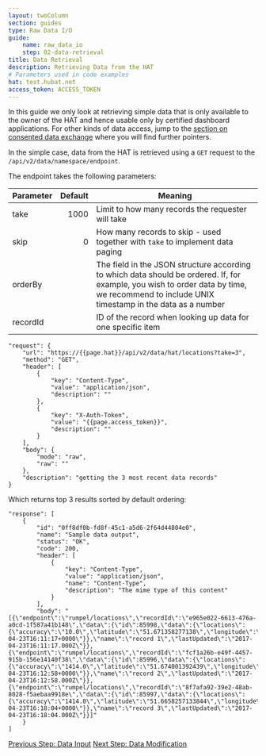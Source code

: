 ```yaml
---
layout: twoColumn
section: guides
type: Raw Data I/O
guide: 
    name: raw_data_io
    step: 02-data-retrieval
title: Data Retrieval
description: Retrieving Data from the HAT
# Parameters used in code examples
hat: test.hubat.net
access_token: ACCESS_TOKEN
---
```


In this guide we only look at retrieving simple data that is only available to the owner of the HAT and hence usable only by certified dashboard applications. For other kinds of data access, jump to the [section on consented data exchange](03-data-retrieval.html) where you will find further pointers.

In the simple case, data from the HAT is retrieved using a `GET` request to the `/api/v2/data/namespace/endpoint`.

The endpoint takes the following parameters:

Parameter | Default | Meaning
|:------------- |-------------:| ----- |
take		| 1000	| Limit to how many records the requester will take
skip		| 0		| How many records to skip - used together with `take` to implement data paging
orderBy		| 		| The field in the JSON structure according to which data should be ordered. If, for example, you wish to order data by time, we recommend to include UNIX timestamp in the data as a number
recordId	|		| ID of the record when looking up data for one specific item


```postman
"request": {
	"url": "https://{{page.hat}}/api/v2/data/hat/locations?take=3",
	"method": "GET",
	"header": [
		{
			"key": "Content-Type",
			"value": "application/json",
			"description": ""
		},
		{
			"key": "X-Auth-Token",
			"value": "{{page.access_token}}",
			"description": ""
		}
	],
	"body": {
		"mode": "raw",
		"raw": ""
	},
	"description": "getting the 3 most recent data records"
}
```

Which returns top 3 results sorted by default ordering:

```postmanresponse
"response": [
	{
		"id": "0ff8df0b-fd8f-45c1-a5d6-2f64d44804e0",
		"name": "Sample data output",
		"status": "OK",
		"code": 200,
		"header": [
			{
				"key": "Content-Type",
				"value": "application/json",
				"name": "Content-Type",
				"description": "The mime type of this content"
			}
		],
		"body": "[{\"endpoint\":\"rumpel/locations\",\"recordId\":\"e965e022-6613-476a-a0cd-1f587a41b148\",\"data\":{\"id\":85998,\"data\":{\"locations\":{\"accuracy\":\"10.0\",\"latitude\":\"51.671358277138\",\"longitude\":\"0.101014673709963\",\"timestamp\":\"2017-04-23T16:11:17+0000\"}},\"name\":\"record 1\",\"lastUpdated\":\"2017-04-23T16:11:17.000Z\"}},{\"endpoint\":\"rumpel/locations\",\"recordId\":\"fcf1a26b-e49f-4457-915b-156e14140f38\",\"data\":{\"id\":85996,\"data\":{\"locations\":{\"accuracy\":\"1414.0\",\"latitude\":\"51.674001392439\",\"longitude\":\"0.100905202634514\",\"timestamp\":\"2017-04-23T16:12:58+0000\"}},\"name\":\"record 2\",\"lastUpdated\":\"2017-04-23T16:12:58.000Z\"}},{\"endpoint\":\"rumpel/locations\",\"recordId\":\"8f7afa92-39e2-48ab-8028-f5aebaa9918e\",\"data\":{\"id\":85997,\"data\":{\"locations\":{\"accuracy\":\"1414.0\",\"latitude\":\"51.6658257133844\",\"longitude\":\"0.080477950927866\",\"timestamp\":\"2017-04-23T16:18:04+0000\"}},\"name\":\"record 3\",\"lastUpdated\":\"2017-04-23T16:18:04.000Z\"}}]"
	}
]
```


<nav class="pager-nav">
<a href="01-data-input.html">Previous Step: Data Input</a>
<a href="03-data-modification.html">Next Step: Data Modification</a>
</nav>
